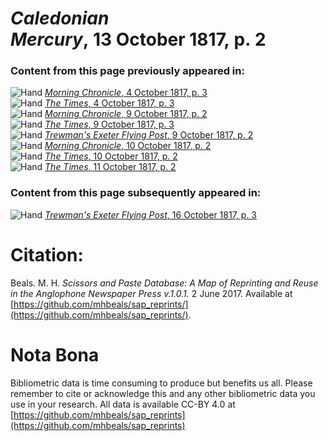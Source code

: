 # *Caledonian Mercury*, 13 October 1817, p. 2  
  
### Content from this page previously appeared in:  
![Hand](http://scissorsandpaste.net/wp-content/uploads/2017/06/smallhandpointer.png) [*Morning Chronicle*, 4 October 1817, p. 3](https://mhbeals.github.io/sap_html/Morning-Chronicle/Morning-Chronicle-4-October-1817-p-3)  
![Hand](http://scissorsandpaste.net/wp-content/uploads/2017/06/smallhandpointer.png) [*The Times*, 4 October 1817, p. 3](https://mhbeals.github.io/sap_html/The-Times/The-Times-4-October-1817-p-3)  
![Hand](http://scissorsandpaste.net/wp-content/uploads/2017/06/smallhandpointer.png) [*Morning Chronicle*, 9 October 1817, p. 2](https://mhbeals.github.io/sap_html/Morning-Chronicle/Morning-Chronicle-9-October-1817-p-2)  
![Hand](http://scissorsandpaste.net/wp-content/uploads/2017/06/smallhandpointer.png) [*The Times*, 9 October 1817, p. 3](https://mhbeals.github.io/sap_html/The-Times/The-Times-9-October-1817-p-3)  
![Hand](http://scissorsandpaste.net/wp-content/uploads/2017/06/smallhandpointer.png) [*Trewman's Exeter Flying Post*, 9 October 1817, p. 2](https://mhbeals.github.io/sap_html/Trewman's-Exeter-Flying-Post/Trewman's-Exeter-Flying-Post-9-October-1817-p-2)  
![Hand](http://scissorsandpaste.net/wp-content/uploads/2017/06/smallhandpointer.png) [*Morning Chronicle*, 10 October 1817, p. 2](https://mhbeals.github.io/sap_html/Morning-Chronicle/Morning-Chronicle-10-October-1817-p-2)  
![Hand](http://scissorsandpaste.net/wp-content/uploads/2017/06/smallhandpointer.png) [*The Times*, 10 October 1817, p. 2](https://mhbeals.github.io/sap_html/The-Times/The-Times-10-October-1817-p-2)  
![Hand](http://scissorsandpaste.net/wp-content/uploads/2017/06/smallhandpointer.png) [*The Times*, 11 October 1817, p. 2](https://mhbeals.github.io/sap_html/The-Times/The-Times-11-October-1817-p-2)  
  
### Content from this page subsequently appeared in:  
![Hand](http://scissorsandpaste.net/wp-content/uploads/2017/06/smallhandpointer.png) [*Trewman's Exeter Flying Post*, 16 October 1817, p. 3](https://mhbeals.github.io/sap_html/Trewman's-Exeter-Flying-Post/Trewman's-Exeter-Flying-Post-16-October-1817-p-3)  


# Citation: 

Beals. M. H. *Scissors and Paste Database: A Map of Reprinting and Reuse in the Anglophone Newspaper Press v.1.0.1.* 2 June 2017. Available at [https://github.com/mhbeals/sap_reprints/](https://github.com/mhbeals/sap_reprints/). 

# Nota Bona

Bibliometric data is time consuming to produce but benefits us all. Please remember to cite or acknowledge this and any other bibliometric data you use in your research. All data is available CC-BY 4.0 at [https://github.com/mhbeals/sap_reprints](https://github.com/mhbeals/sap_reprints)